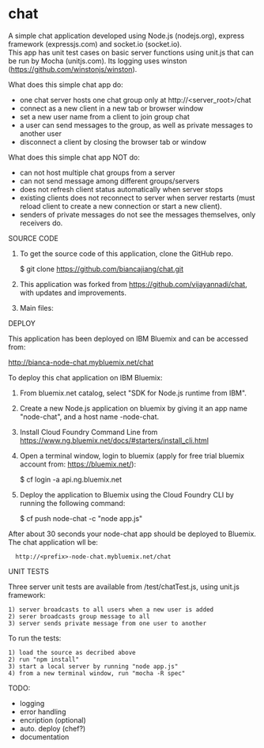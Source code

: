 chat
====

A simple chat application developed using Node.js (nodejs.org), express framework (expressjs.com) and socket.io (socket.io).  
This app has unit test cases on basic server functions using unit.js that can be run by Mocha (unitjs.com).  Its logging uses winston (https://github.com/winstonjs/winston).

What does this simple chat app do:
  - one chat server hosts one chat group only at http://<server_root>/chat
  - connect as a new client in a new tab or browser window
  - set a new user name from a client to join group chat
  - a user can send messages to the group, as well as private messages to another user
  - disconnect a client by closing the browser tab or window
 
What does this simple chat app NOT do:
  - can not host multiple chat groups from a server
  - can not send message among different groups/servers
  - does not refresh client status automatically when server stops
  - existing clients does not reconnect to server when server restarts (must reload client to create a new connection or start a new client).
  - senders of private messages do not see the messages themselves, only receivers do.

SOURCE CODE

1. To get the source code of this application, clone the GitHub repo. 
  
      $ git clone https://github.com/biancajiang/chat.git
      
2. This application was forked from https://github.com/vijayannadi/chat, with updates and improvements.
3. Main files:

DEPLOY

This application has been deployed on IBM Bluemix and can be accessed from: 

  http://bianca-node-chat.mybluemix.net/chat
  
To deploy this chat application on IBM Bluemix:

  1) From bluemix.net catalog, select "SDK for Node.js runtime from IBM". 
  2) Create a new Node.js application on bluemix by giving it an app name "node-chat", and a host name <prefix>-node-chat.
  3) Install Cloud Foundry Command Line from https://www.ng.bluemix.net/docs/#starters/install_cli.html 
  4) Open a terminal window, login to bluemix (apply for free trial bluemix account from: https://bluemix.net/):
  
      $ cf login -a api.ng.bluemix.net
  5) Deploy the application to Bluemix using the Cloud Foundry CLI by running the following command:
  
      $ cf push node-chat -c "node app.js"

After about 30 seconds your node-chat app should be deployed to Bluemix. The chat application wll be:

      http://<prefix>-node-chat.mybluemix.net/chat

UNIT TESTS

  Three server unit tests are available from /test/chatTest.js, using unit.js framework:

    1) server broadcasts to all users when a new user is added
    2) serer broadcasts group message to all
    3) server sends private message from one user to another
  To run the tests:
  
    1) load the source as decribed above
    2) run "npm install"
    3) start a local server by running "node app.js"
    4) from a new terminal window, run "mocha -R spec"


TODO:
- logging
- error handling
- encription (optional)
- auto. deploy (chef?)
- documentation
